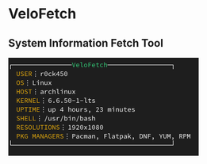 # VeloFetch
## System Information Fetch Tool
![VeloFetch Screen](https://github.com/sxploit/VeloFetch/blob/main/velofetch_screenshot.png)
